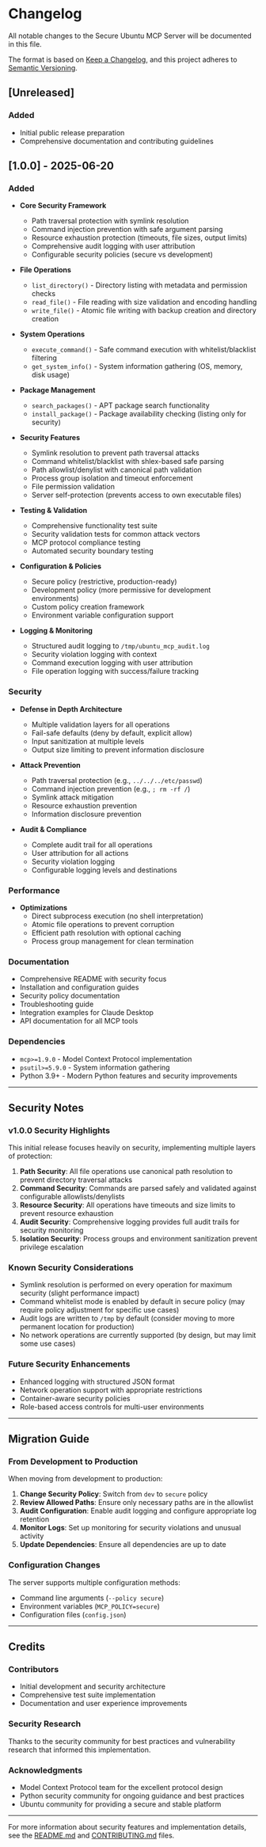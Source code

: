 # Changelog

All notable changes to the Secure Ubuntu MCP Server will be documented in this file.

The format is based on [Keep a Changelog](https://keepachangelog.com/en/1.0.0/),
and this project adheres to [Semantic Versioning](https://semver.org/spec/v2.0.0.html).

## [Unreleased]

### Added
- Initial public release preparation
- Comprehensive documentation and contributing guidelines

## [1.0.0] - 2025-06-20

### Added
- **Core Security Framework**
  - Path traversal protection with symlink resolution
  - Command injection prevention with safe argument parsing
  - Resource exhaustion protection (timeouts, file sizes, output limits)
  - Comprehensive audit logging with user attribution
  - Configurable security policies (secure vs development)

- **File Operations**
  - `list_directory()` - Directory listing with metadata and permission checks
  - `read_file()` - File reading with size validation and encoding handling
  - `write_file()` - Atomic file writing with backup creation and directory creation

- **System Operations**
  - `execute_command()` - Safe command execution with whitelist/blacklist filtering
  - `get_system_info()` - System information gathering (OS, memory, disk usage)

- **Package Management**
  - `search_packages()` - APT package search functionality
  - `install_package()` - Package availability checking (listing only for security)

- **Security Features**
  - Symlink resolution to prevent path traversal attacks
  - Command whitelist/blacklist with shlex-based safe parsing
  - Path allowlist/denylist with canonical path validation
  - Process group isolation and timeout enforcement
  - File permission validation
  - Server self-protection (prevents access to own executable files)

- **Testing & Validation**
  - Comprehensive functionality test suite
  - Security validation tests for common attack vectors
  - MCP protocol compliance testing
  - Automated security boundary testing

- **Configuration & Policies**
  - Secure policy (restrictive, production-ready)
  - Development policy (more permissive for development environments)
  - Custom policy creation framework
  - Environment variable configuration support

- **Logging & Monitoring**
  - Structured audit logging to `/tmp/ubuntu_mcp_audit.log`
  - Security violation logging with context
  - Command execution logging with user attribution
  - File operation logging with success/failure tracking

### Security
- **Defense in Depth Architecture**
  - Multiple validation layers for all operations
  - Fail-safe defaults (deny by default, explicit allow)
  - Input sanitization at multiple levels
  - Output size limiting to prevent information disclosure

- **Attack Prevention**
  - Path traversal protection (e.g., `../../../etc/passwd`)
  - Command injection prevention (e.g., `; rm -rf /`)
  - Symlink attack mitigation
  - Resource exhaustion prevention
  - Information disclosure prevention

- **Audit & Compliance**
  - Complete audit trail for all operations
  - User attribution for all actions
  - Security violation logging
  - Configurable logging levels and destinations

### Performance
- **Optimizations**
  - Direct subprocess execution (no shell interpretation)
  - Atomic file operations to prevent corruption
  - Efficient path resolution with optional caching
  - Process group management for clean termination

### Documentation
- Comprehensive README with security focus
- Installation and configuration guides
- Security policy documentation
- Troubleshooting guide
- Integration examples for Claude Desktop
- API documentation for all MCP tools

### Dependencies
- `mcp>=1.9.0` - Model Context Protocol implementation
- `psutil>=5.9.0` - System information gathering
- Python 3.9+ - Modern Python features and security improvements

---

## Security Notes

### v1.0.0 Security Highlights
This initial release focuses heavily on security, implementing multiple layers of protection:

1. **Path Security**: All file operations use canonical path resolution to prevent directory traversal attacks
2. **Command Security**: Commands are parsed safely and validated against configurable allowlists/denylists
3. **Resource Security**: All operations have timeouts and size limits to prevent resource exhaustion
4. **Audit Security**: Comprehensive logging provides full audit trails for security monitoring
5. **Isolation Security**: Process groups and environment sanitization prevent privilege escalation

### Known Security Considerations
- Symlink resolution is performed on every operation for maximum security (slight performance impact)
- Command whitelist mode is enabled by default in secure policy (may require policy adjustment for specific use cases)
- Audit logs are written to `/tmp` by default (consider moving to more permanent location for production)
- No network operations are currently supported (by design, but may limit some use cases)

### Future Security Enhancements
- Enhanced logging with structured JSON format
- Network operation support with appropriate restrictions
- Container-aware security policies
- Role-based access controls for multi-user environments

---

## Migration Guide

### From Development to Production
When moving from development to production:

1. **Change Security Policy**: Switch from `dev` to `secure` policy
2. **Review Allowed Paths**: Ensure only necessary paths are in the allowlist
3. **Audit Configuration**: Enable audit logging and configure appropriate log retention
4. **Monitor Logs**: Set up monitoring for security violations and unusual activity
5. **Update Dependencies**: Ensure all dependencies are up to date

### Configuration Changes
The server supports multiple configuration methods:
- Command line arguments (`--policy secure`)
- Environment variables (`MCP_POLICY=secure`)
- Configuration files (`config.json`)

---

## Credits

### Contributors
- Initial development and security architecture
- Comprehensive test suite implementation
- Documentation and user experience improvements

### Security Research
Thanks to the security community for best practices and vulnerability research that informed this implementation.

### Acknowledgments
- Model Context Protocol team for the excellent protocol design
- Python security community for ongoing guidance and best practices
- Ubuntu community for providing a secure and stable platform

---

For more information about security features and implementation details, see the [README.md](README.md) and [CONTRIBUTING.md](CONTRIBUTING.md) files.
